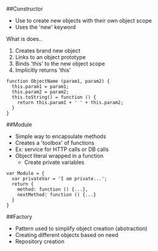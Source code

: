 ##Constructor
- Use to create new objects with their own object scope
- Uses the 'new' keyword

What is does..

1. Creates brand new object
2. Links to an object prototype
3. Binds 'this' to the new object scope
4. Implicitly returns 'this'

```
function ObjectName (param1, param2) {
  this.param1 = param1;
  this.param2 = param2;
  this.toString() = function () {
    return this.param1 + ' ' + this.param2;
  }
}
```


##Module
- Simple way to encapsulate methods
- Creates a 'toolbox' of functions
- Ex: service for HTTP calls or DB calls
- Object literal wrapped in a function
    - Create private variables

```
var Module = {
  var privateVar = 'I am private...';
  return {
    method: function () {...},
    nextMethod: function () {...}
  }
}
```

##Factory
- Pattern used to simplify object creation (abstraction)
- Creating different objects based on need
- Repository creation